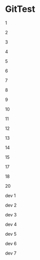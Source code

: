 # GitTest


1

2

3

4

5

6

7

8

9

10

11

12

13

14

15

17

18

20

dev 1

dev 2

dev 3

dev 4

dev 5

dev 6

dev 7
